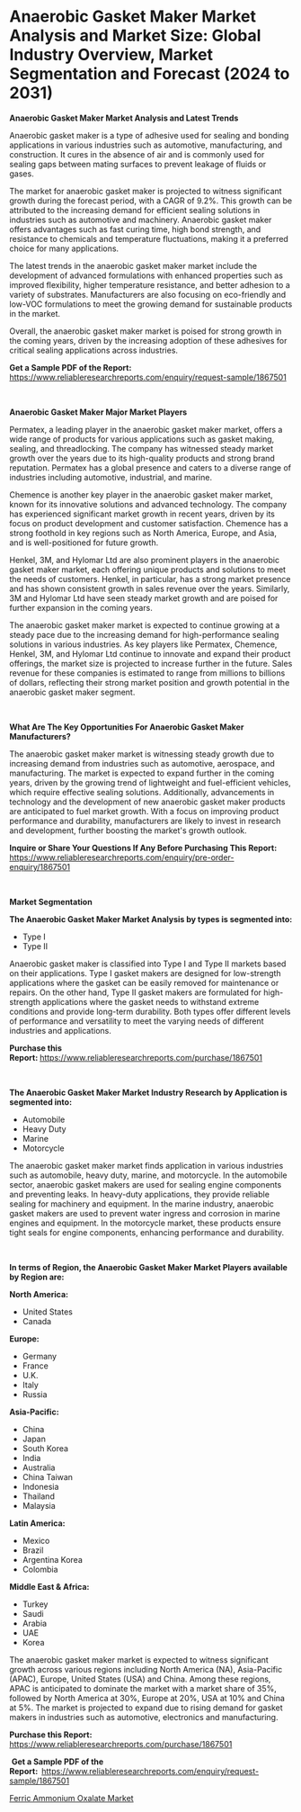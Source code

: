 <p><h1>Anaerobic Gasket Maker Market Analysis and Market Size: Global Industry Overview, Market Segmentation and Forecast (2024 to 2031)</h1></p><p><strong>Anaerobic Gasket Maker Market Analysis and Latest Trends</strong></p>
<p><p>Anaerobic gasket maker is a type of adhesive used for sealing and bonding applications in various industries such as automotive, manufacturing, and construction. It cures in the absence of air and is commonly used for sealing gaps between mating surfaces to prevent leakage of fluids or gases.</p><p>The market for anaerobic gasket maker is projected to witness significant growth during the forecast period, with a CAGR of 9.2%. This growth can be attributed to the increasing demand for efficient sealing solutions in industries such as automotive and machinery. Anaerobic gasket maker offers advantages such as fast curing time, high bond strength, and resistance to chemicals and temperature fluctuations, making it a preferred choice for many applications.</p><p>The latest trends in the anaerobic gasket maker market include the development of advanced formulations with enhanced properties such as improved flexibility, higher temperature resistance, and better adhesion to a variety of substrates. Manufacturers are also focusing on eco-friendly and low-VOC formulations to meet the growing demand for sustainable products in the market.</p><p>Overall, the anaerobic gasket maker market is poised for strong growth in the coming years, driven by the increasing adoption of these adhesives for critical sealing applications across industries.</p></p>
<p><strong>Get a Sample PDF of the Report:&nbsp;</strong> <a href="https://www.reliableresearchreports.com/enquiry/request-sample/1867501">https://www.reliableresearchreports.com/enquiry/request-sample/1867501</a></p>
<p>&nbsp;</p>
<p><strong>Anaerobic Gasket Maker Major Market Players</strong></p>
<p><p>Permatex, a leading player in the anaerobic gasket maker market, offers a wide range of products for various applications such as gasket making, sealing, and threadlocking. The company has witnessed steady market growth over the years due to its high-quality products and strong brand reputation. Permatex has a global presence and caters to a diverse range of industries including automotive, industrial, and marine.</p><p>Chemence is another key player in the anaerobic gasket maker market, known for its innovative solutions and advanced technology. The company has experienced significant market growth in recent years, driven by its focus on product development and customer satisfaction. Chemence has a strong foothold in key regions such as North America, Europe, and Asia, and is well-positioned for future growth.</p><p>Henkel, 3M, and Hylomar Ltd are also prominent players in the anaerobic gasket maker market, each offering unique products and solutions to meet the needs of customers. Henkel, in particular, has a strong market presence and has shown consistent growth in sales revenue over the years. Similarly, 3M and Hylomar Ltd have seen steady market growth and are poised for further expansion in the coming years.</p><p>The anaerobic gasket maker market is expected to continue growing at a steady pace due to the increasing demand for high-performance sealing solutions in various industries. As key players like Permatex, Chemence, Henkel, 3M, and Hylomar Ltd continue to innovate and expand their product offerings, the market size is projected to increase further in the future. Sales revenue for these companies is estimated to range from millions to billions of dollars, reflecting their strong market position and growth potential in the anaerobic gasket maker segment.</p></p>
<p>&nbsp;</p>
<p><strong>What Are The Key Opportunities For Anaerobic Gasket Maker Manufacturers?</strong></p>
<p><p>The anaerobic gasket maker market is witnessing steady growth due to increasing demand from industries such as automotive, aerospace, and manufacturing. The market is expected to expand further in the coming years, driven by the growing trend of lightweight and fuel-efficient vehicles, which require effective sealing solutions. Additionally, advancements in technology and the development of new anaerobic gasket maker products are anticipated to fuel market growth. With a focus on improving product performance and durability, manufacturers are likely to invest in research and development, further boosting the market's growth outlook.</p></p>
<p><strong>Inquire or Share Your Questions If Any Before Purchasing This Report:</strong> <a href="https://www.reliableresearchreports.com/enquiry/pre-order-enquiry/1867501">https://www.reliableresearchreports.com/enquiry/pre-order-enquiry/1867501</a></p>
<p>&nbsp;</p>
<p><strong>Market Segmentation</strong></p>
<p><strong>The Anaerobic Gasket Maker Market Analysis by types is segmented into:</strong></p>
<p><ul><li>Type I</li><li>Type II</li></ul></p>
<p><p>Anaerobic gasket maker is classified into Type I and Type II markets based on their applications. Type I gasket makers are designed for low-strength applications where the gasket can be easily removed for maintenance or repairs. On the other hand, Type II gasket makers are formulated for high-strength applications where the gasket needs to withstand extreme conditions and provide long-term durability. Both types offer different levels of performance and versatility to meet the varying needs of different industries and applications.</p></p>
<p><strong>Purchase this Report:&nbsp;</strong><a href="https://www.reliableresearchreports.com/purchase/1867501">https://www.reliableresearchreports.com/purchase/1867501</a></p>
<p>&nbsp;</p>
<p><strong>The Anaerobic Gasket Maker Market Industry Research by Application is segmented into:</strong></p>
<p><ul><li>Automobile</li><li>Heavy Duty</li><li>Marine</li><li>Motorcycle</li></ul></p>
<p><p>The anaerobic gasket maker market finds application in various industries such as automobile, heavy duty, marine, and motorcycle. In the automobile sector, anaerobic gasket makers are used for sealing engine components and preventing leaks. In heavy-duty applications, they provide reliable sealing for machinery and equipment. In the marine industry, anaerobic gasket makers are used to prevent water ingress and corrosion in marine engines and equipment. In the motorcycle market, these products ensure tight seals for engine components, enhancing performance and durability.</p></p>
<p>&nbsp;</p>
<p><strong>In terms of Region, the Anaerobic Gasket Maker Market Players available by Region are:</strong></p>
<p>
    <p> <strong> North America: </strong>
        <ul>
            <li>United States</li>
            <li>Canada</li>
        </ul>
        </p> 
    <p> <strong> Europe: </strong>
        <ul>
            <li>Germany</li>
            <li>France</li>
            <li>U.K.</li>
            <li>Italy</li>
            <li>Russia</li>
        </ul>
        </p> 
    <p> <strong> Asia-Pacific: </strong>
        <ul>
            <li>China</li>
            <li>Japan</li>
            <li>South Korea</li>
            <li>India</li>
            <li>Australia</li>
            <li>China Taiwan</li>
            <li>Indonesia</li>
            <li>Thailand</li>
            <li>Malaysia</li>
        </ul>
        </p> 
    <p> <strong> Latin America: </strong>
        <ul>
            <li>Mexico</li>
            <li>Brazil</li>
            <li>Argentina Korea</li>
            <li>Colombia</li>
        </ul>
        </p> 
    <p> <strong> Middle East & Africa: </strong>
        <ul>
            <li>Turkey</li>
            <li>Saudi</li>
            <li>Arabia</li>
            <li>UAE</li>
            <li>Korea</li>
        </ul>
    </p>
    </p>
<p><p>The anaerobic gasket maker market is expected to witness significant growth across various regions including North America (NA), Asia-Pacific (APAC), Europe, United States (USA) and China. Among these regions, APAC is anticipated to dominate the market with a market share of 35%, followed by North America at 30%, Europe at 20%, USA at 10% and China at 5%. The market is projected to expand due to rising demand for gasket makers in industries such as automotive, electronics and manufacturing.</p></p>
<p><strong>Purchase this Report: </strong><a href="https://www.reliableresearchreports.com/purchase/1867501">https://www.reliableresearchreports.com/purchase/1867501</a></p>
<p>&nbsp;<strong>Get a Sample PDF of the Report:&nbsp;&nbsp;</strong><a href="https://www.reliableresearchreports.com/enquiry/request-sample/1867501">https://www.reliableresearchreports.com/enquiry/request-sample/1867501</a></p>
<p><strong></strong></p>
<p><p><a href="https://artistic-helicopter-ca9.notion.site/Ferric-Ammonium-Oxalate-Market-Analysis-Examines-its-Scope-on-Growth-Opportunities-and-Forecasted-T-7f81cc82131040739b0eaaa0a3ff14cf">Ferric Ammonium Oxalate Market</a></p></p>